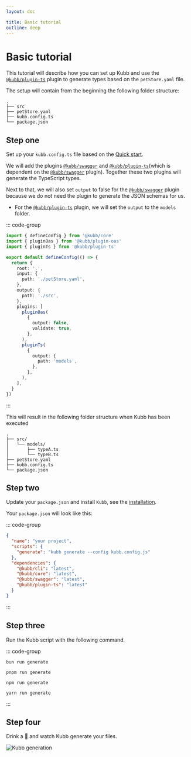 ```yaml
---
layout: doc

title: Basic tutorial
outline: deep
---
```


# Basic tutorial

This tutorial will describe how you can set up Kubb and use the [`@kubb/plugin-ts`](/plugins/plugin-ts/) plugin to generate types based on the `petStore.yaml` file.

The setup will contain from the beginning the following folder structure:

```
.
├── src
├── petStore.yaml
├── kubb.config.ts
└── package.json
```

## Step one

Set up your `kubb.config.ts` file based on the [Quick start](/guide/quick-start).

We will add the plugins [`@kubb/swagger`](/plugins/swagger) and [`@kubb/plugin-ts`](/plugins/plugin-ts)(which is dependent on the [`@kubb/swagger`](/plugins/swagger) plugin). Together these two plugins will generate the TypeScript types.

Next to that, we will also set `output` to false for the [`@kubb/swagger`](/plugins/swagger) plugin because we do not need the plugin to generate the JSON schemas for us.

- For the [`@kubb/plugin-ts`](/plugins/plugin-ts/) plugin, we will set the `output` to the `models` folder.

::: code-group

```typescript [kubb.config.ts]
import { defineConfig } from '@kubb/core'
import { pluginOas } from '@kubb/plugin-oas'
import { pluginTs } from '@kubb/plugin-ts'

export default defineConfig(() => {
  return {
    root: '.',
    input: {
      path: './petStore.yaml',
    },
    output: {
      path: './src',
    },
    plugins: [
      pluginOas(
        {
          output: false,
          validate: true,
        },
      ),
      pluginTs(
        {
          output: {
            path: 'models',
          },
        },
      ),
    ],
  }
})
```

:::

This will result in the following folder structure when Kubb has been executed

```
.
├── src/
│   └── models/
│       ├── typeA.ts
│       └── typeB.ts
├── petStore.yaml
├── kubb.config.ts
└── package.json
```

## Step two

Update your `package.json` and install `Kubb`, see the [installation](/guide/installation).

Your `package.json` will look like this:

::: code-group

```json [package.json]
{
  "name": "your project",
  "scripts": {
    "generate": "kubb generate --config kubb.config.js"
  },
  "dependencies": {
    "@kubb/cli": "latest",
    "@kubb/core": "latest",
    "@kubb/swagger": "latest",
    "@kubb/plugin-ts": "latest"
  }
}
```

:::

## Step three

Run the Kubb script with the following command.

::: code-group

```shell [bun]
bun run generate
```

```shell [pnpm]
pnpm run generate
```

```shell [npm]
npm run generate
```

```shell [yarn]
yarn run generate
```

:::

## Step four

Drink a 🍺 and watch Kubb generate your files.

<img src="/kubb-generate.gif" style="{ display: 'inline' }" alt="Kubb generation" />
